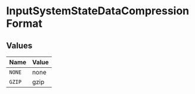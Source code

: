 # InputSystemStateDataCompressionFormat


## Values

| Name   | Value  |
| ------ | ------ |
| `NONE` | none   |
| `GZIP` | gzip   |